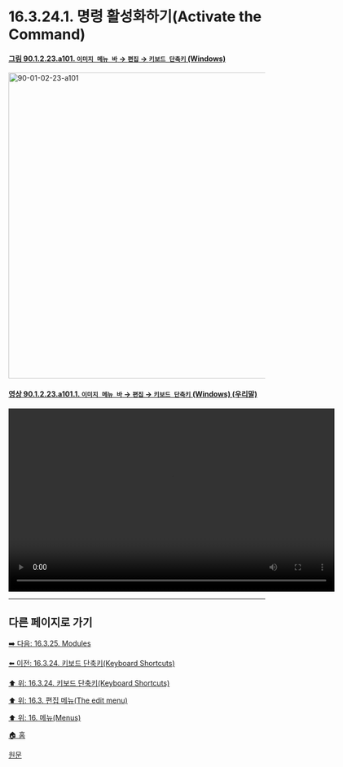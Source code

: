 # 16.3.24.1. 명령 활성화하기(Activate the Command)

<a id="90-01-02-23-a101"></a>

#### [그림 90.1.2.23.a101. `이미지 메뉴 바` → `편집` → `키보드 단축키` (Windows)](./90-01-02-23-keyboard_shortcuts.md#90-01-02-23-a101)
<img width="980" height="601" alt="90-01-02-23-a101" src="https://github.com/user-attachments/assets/ea71c16d-2b11-4b94-aaac-01b83d7bf22e" />

<a id="90-01-02-23-a101-01"></a>

#### [영상 90.1.2.23.a101.1. `이미지 메뉴 바` → `편집` → `키보드 단축키` (Windows) (우리말)](./90-01-02-23-keyboard_shortcuts.md#90-01-02-23-a101-01)
<video controls="controls" width="640" height="360" src="https://github.com/user-attachments/assets/5dd6305a-356f-45bb-af6e-7c1669d0627f"></video>

***

## 다른 페이지로 가기

[➡️ 다음: 16.3.25. Modules](./16-03-25-modules.md)

[⬅️ 이전: 16.3.24. 키보드 단축키(Keyboard Shortcuts)](./16-03-24-00-keyboard-shortcuts.md)

[⬆️ 위: 16.3.24. 키보드 단축키(Keyboard Shortcuts)](./16-03-24-00-keyboard-shortcuts.md)

[⬆️ 위: 16.3. 편집 메뉴(The edit menu)](./16-03-00-the-edit-menu.md)

[⬆️ 위: 16. 메뉴(Menus)](./16-00-menus.md)

[🏠 홈](./00-home.md)

[원문](https://docs.gimp.org/2.10/ko/gimp-edit-keyboard-shortcuts.html#idm24291)